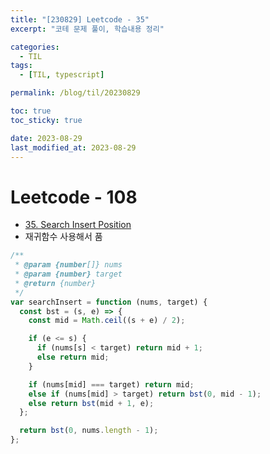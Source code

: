 ```yaml
---
title: "[230829] Leetcode - 35"
excerpt: "코테 문제 풀이, 학습내용 정리"

categories:
  - TIL
tags:
  - [TIL, typescript]

permalink: /blog/til/20230829

toc: true
toc_sticky: true

date: 2023-08-29
last_modified_at: 2023-08-29
---
```


# Leetcode - 108

- [35. Search Insert Position](https://leetcode.com/problems/search-insert-position/submissions/1034602687/?envType=study-plan-v2&envId=top-interview-150)
- 재귀함수 사용해서 품
```js
/**
 * @param {number[]} nums
 * @param {number} target
 * @return {number}
 */
var searchInsert = function (nums, target) {
  const bst = (s, e) => {
    const mid = Math.ceil((s + e) / 2);

    if (e <= s) {
      if (nums[s] < target) return mid + 1;
      else return mid;
    }

    if (nums[mid] === target) return mid;
    else if (nums[mid] > target) return bst(0, mid - 1);
    else return bst(mid + 1, e);
  };

  return bst(0, nums.length - 1);
};
```
